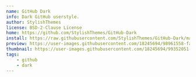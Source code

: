 ```yaml
---
name: GitHub Dark
info: Dark GitHub userstyle.
author: StylishThemes
license: BSD-2-Clause License
home: https://github.com/StylishThemes/GitHub-Dark
install: https://raw.githubusercontent.com/StylishThemes/GitHub-Dark/master/github-dark.user.css
preview: https://user-images.githubusercontent.com/18245694/98961558-fa56f880-2505-11eb-83e6-5812dc785db2.png
thumbnail: https://user-images.githubusercontent.com/18245694/99352051-3beaf900-28a2-11eb-8163-70e5a293e50a.png
tags:
    - github
    - dark
---
```

